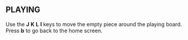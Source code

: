 
## PLAYING
Use the **J** **K** **L** **I** keys to move the empty piece around the playing board. Press **b** to go back to the home screen.

